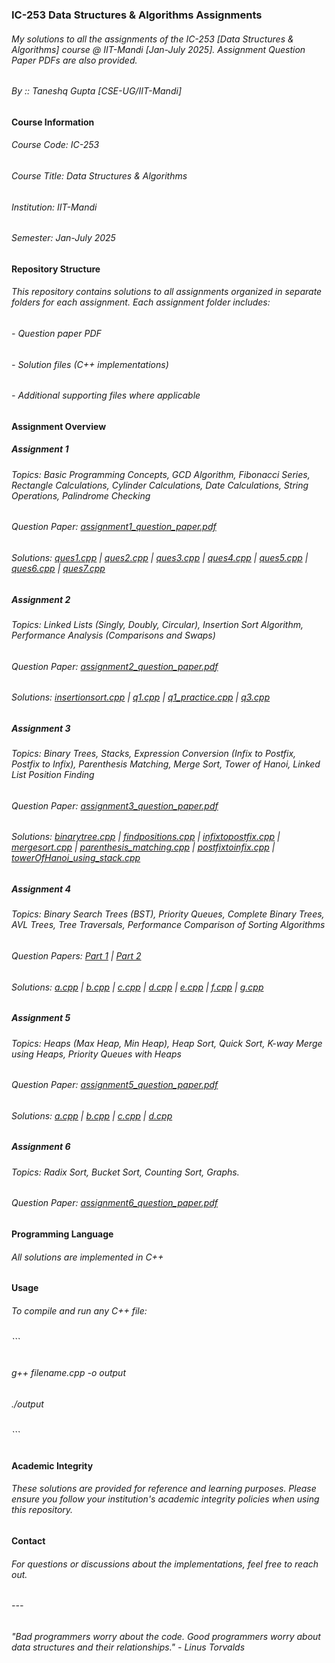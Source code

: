 ### IC-253 Data Structures & Algorithms Assignments

###### My solutions to all the assignments of the IC-253 [Data Structures & Algorithms] course @ IIT-Mandi [Jan-July 2025]. Assignment Question Paper PDFs are also provided.
###### By :: Taneshq Gupta [CSE-UG/IIT-Mandi]

#### Course Information

###### Course Code: IC-253
###### Course Title: Data Structures & Algorithms
###### Institution: IIT-Mandi
###### Semester: Jan-July 2025

#### Repository Structure

###### This repository contains solutions to all assignments organized in separate folders for each assignment. Each assignment folder includes:
###### - Question paper PDF
###### - Solution files (C++ implementations)
###### - Additional supporting files where applicable

#### Assignment Overview

##### Assignment 1
###### Topics: Basic Programming Concepts, GCD Algorithm, Fibonacci Series, Rectangle Calculations, Cylinder Calculations, Date Calculations, String Operations, Palindrome Checking
###### Question Paper: [assignment1_question_paper.pdf](ic253assignment1/assignment1_question_paper.pdf)
###### Solutions: [ques1.cpp](ic253assignment1/ques1.cpp) | [ques2.cpp](ic253assignment1/ques2.cpp) | [ques3.cpp](ic253assignment1/ques3.cpp) | [ques4.cpp](ic253assignment1/ques4.cpp) | [ques5.cpp](ic253assignment1/ques5.cpp) | [ques6.cpp](ic253assignment1/ques6.cpp) | [ques7.cpp](ic253assignment1/ques7.cpp)

##### Assignment 2
###### Topics: Linked Lists (Singly, Doubly, Circular), Insertion Sort Algorithm, Performance Analysis (Comparisons and Swaps)
###### Question Paper: [assignment2_question_paper.pdf](ic253assignment2/assignment2_question_paper.pdf)
###### Solutions: [insertionsort.cpp](ic253assignment2/insertionsort.cpp) | [q1.cpp](ic253assignment2/q1.cpp) | [q1_practice.cpp](ic253assignment2/q1_practice.cpp) | [q3.cpp](ic253assignment2/q3.cpp)

##### Assignment 3
###### Topics: Binary Trees, Stacks, Expression Conversion (Infix to Postfix, Postfix to Infix), Parenthesis Matching, Merge Sort, Tower of Hanoi, Linked List Position Finding
###### Question Paper: [assignment3_question_paper.pdf](ic253assignment3/assignment3_question_paper.pdf)
###### Solutions: [binarytree.cpp](ic253assignment3/binarytree.cpp) | [findpositions.cpp](ic253assignment3/findpositions.cpp) | [infixtopostfix.cpp](ic253assignment3/infixtopostfix.cpp) | [mergesort.cpp](ic253assignment3/mergesort.cpp) | [parenthesis_matching.cpp](ic253assignment3/parenthesis_matching.cpp) | [postfixtoinfix.cpp](ic253assignment3/postfixtoinfix.cpp) | [towerOfHanoi_using_stack.cpp](ic253assignment3/towerOfHanoi_using_stack.cpp)

##### Assignment 4
###### Topics: Binary Search Trees (BST), Priority Queues, Complete Binary Trees, AVL Trees, Tree Traversals, Performance Comparison of Sorting Algorithms
###### Question Papers: [Part 1](ic253assignment4/assignment4_part1_question_paper.pdf) | [Part 2](ic253assignment4/assignment4_part2_question_paper.pdf)
###### Solutions: [a.cpp](ic253assignment4/a.cpp) | [b.cpp](ic253assignment4/b.cpp) | [c.cpp](ic253assignment4/c.cpp) | [d.cpp](ic253assignment4/d.cpp) | [e.cpp](ic253assignment4/e.cpp) | [f.cpp](ic253assignment4/f.cpp) | [g.cpp](ic253assignment4/g.cpp)

##### Assignment 5
###### Topics: Heaps (Max Heap, Min Heap), Heap Sort, Quick Sort, K-way Merge using Heaps, Priority Queues with Heaps
###### Question Paper: [assignment5_question_paper.pdf](ic253assignment5/assignment5_question_paper.pdf)
###### Solutions: [a.cpp](ic253assignment5/a.cpp) | [b.cpp](ic253assignment5/b.cpp) | [c.cpp](ic253assignment5/c.cpp) | [d.cpp](ic253assignment5/d.cpp)

##### Assignment 6
###### Topics: Radix Sort, Bucket Sort, Counting Sort, Graphs.
###### Question Paper: [assignment6_question_paper.pdf](ic253assignment6/assignment6_question_paper.pdf)

#### Programming Language

###### All solutions are implemented in C++

#### Usage

###### To compile and run any C++ file:
###### ```
###### g++ filename.cpp -o output
###### ./output
###### ```

#### Academic Integrity

###### These solutions are provided for reference and learning purposes. Please ensure you follow your institution's academic integrity policies when using this repository.

#### Contact

###### For questions or discussions about the implementations, feel free to reach out.

###### ---
###### *"Bad programmers worry about the code. Good programmers worry about data structures and their relationships."* - Linus Torvalds